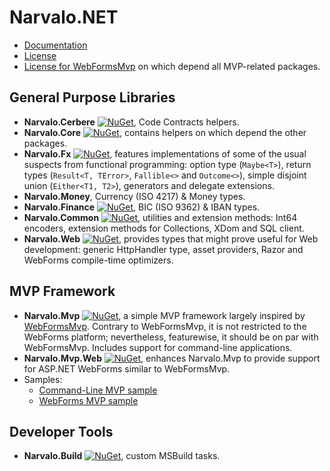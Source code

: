 Narvalo.NET
===========

- [Documentation](https://github.com/chtoucas/Narvalo.NET/tree/master/docs)
- [License](https://github.com/chtoucas/Narvalo.NET/tree/master/LICENSE.txt)
- [License for WebFormsMvp](https://github.com/chtoucas/Narvalo.NET/tree/master/LICENSE-WebFormsMvp.txt)
  on which depend all MVP-related packages.

## General Purpose Libraries
- **Narvalo.Cerbere**
  [![NuGet](https://img.shields.io/nuget/v/Narvalo.Cerbere.svg)](https://www.nuget.org/packages/Narvalo.Cerbere/),
  Code Contracts helpers.
- **Narvalo.Core**
  [![NuGet](https://img.shields.io/nuget/v/Narvalo.Core.svg)](https://www.nuget.org/packages/Narvalo.Core/),
  contains helpers on which depend the other packages.
- **Narvalo.Fx**
  [![NuGet](https://img.shields.io/nuget/v/Narvalo.Fx.svg)](https://www.nuget.org/packages/Narvalo.Fx/),
  features implementations of some of the usual suspects from functional
  programming: option type (`Maybe<T>`), return types (`Result<T, TError>`,
  `Fallible<>` and `Outcome<>`), simple disjoint union
  (`Either<T1, T2>`), generators and delegate extensions.
- **Narvalo.Money**, Currency (ISO 4217) & Money types.
- **Narvalo.Finance**
  [![NuGet](https://img.shields.io/nuget/v/Narvalo.Finance.svg)](https://www.nuget.org/packages/Narvalo.Finance/),
  BIC (ISO 9362) & IBAN types.
- **Narvalo.Common**
  [![NuGet](https://img.shields.io/nuget/v/Narvalo.Common.svg)](https://www.nuget.org/packages/Narvalo.Common/),
  utilities and extension methods:
  Int64 encoders, extension methods for Collections, XDom and SQL client.
- **Narvalo.Web**
  [![NuGet](https://img.shields.io/nuget/v/Narvalo.Web.svg)](https://www.nuget.org/packages/Narvalo.Web/),
  provides types that might prove useful for Web development: generic HttpHandler
  type, asset providers, Razor and WebForms compile-time optimizers.

## MVP Framework
- **Narvalo.Mvp**
  [![NuGet](https://img.shields.io/nuget/v/Narvalo.Mvp.svg)](https://www.nuget.org/packages/Narvalo.Mvp/),
  a simple MVP framework largely inspired by [WebFormsMvp](https://github.com/webformsmvp/webformsmvp).
  Contrary to WebFormsMvp, it is not restricted to the WebForms platform; nevertheless, featurewise,
  it should be on par with WebFormsMvp. Includes support for command-line applications.
- **Narvalo.Mvp.Web**
  [![NuGet](https://img.shields.io/nuget/v/Narvalo.Mvp.Web.svg)](https://www.nuget.org/packages/Narvalo.Mvp.Web/),
  enhances Narvalo.Mvp to provide support for ASP.NET WebForms similar to WebFormsMvp.
- Samples:
  * [Command-Line MVP sample](https://github.com/chtoucas/Narvalo.NET/tree/master/samples/MvpCommandLine)
  * [WebForms MVP sample](https://github.com/chtoucas/Narvalo.NET/tree/master/samples/MvpWebForms)

## Developer Tools
- **Narvalo.Build**
  [![NuGet](https://img.shields.io/nuget/v/Narvalo.Build.svg)](https://www.nuget.org/packages/Narvalo.Build/),
  custom MSBuild tasks.
